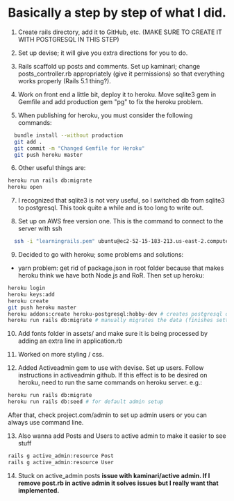 # Basically a step by step of what I did.

1. Create rails directory, add it to GitHub, etc. (MAKE SURE TO CREATE IT WITH POSTGRESQL IN THIS STEP)

2. Set up devise; it will give you extra directions for you to do.

3. Rails scaffold up posts and comments. Set up kaminari; change posts_controller.rb appropriately (give it permissions) so that everything works properly (Rails 5.1 thing?).

4. Work on front end a little bit, deploy it to heroku. Move sqlite3 gem in Gemfile and add production gem "pg" to fix the heroku problem.

5. When publishing for heroku, you must consider the following commands:
```bash
  bundle install --without production
  git add .
  git commit -m "Changed Gemfile for Heroku"
  git push heroku master
```

6. Other useful things are:
```bash
heroku run rails db:migrate
heroku open
```

7. I recognized that sqlite3 is not very useful, so I switched db from sqlite3 to postgresql. This took quite a while and is too long to write out.

8. Set up on AWS free version one. This is the command to connect to the server with ssh
```bash
  ssh -i "learningrails.pem" ubuntu@ec2-52-15-183-213.us-east-2.compute.amazonaws.com
```

9. Decided to go with heroku; some problems and solutions:
- yarn problem: get rid of package.json in root folder because that makes heroku think we have both Node.js and RoR.
Then set up heroku:
```bash
heroku login
heroku keys:add
heroku create
git push heroku master
heroku addons:create heroku-postgresql:hobby-dev # creates postgresql db
heroku run rails db:migrate # manually migrates the data (finishes setting up database)
```

10. Add fonts folder in assets/ and make sure it is being processed by adding an extra line in application.rb

11. Worked on more styling / css.

12. Added Activeadmin gem to use with devise. Set up users. Follow instructions in activeadmin github.
If this effect is to be desired on heroku, need to run the same commands on heroku server. e.g.:
```bash
heroku run rails db:migrate
heroku run rails db:seed # for default admin setup
```
After that, check project.com/admin to set up admin users or you can always use command line.

13. Also wanna add Posts and Users to active admin to make it easier to see stuff
```bash
rails g active_admin:resource Post
rails g active_admin:resource User
```
14. Stuck on active_admin posts <Unfiltered Params> <Strong Params> issue with kaminari/active admin. If I remove post.rb in active admin it solves issues but I really want that implemented. 
